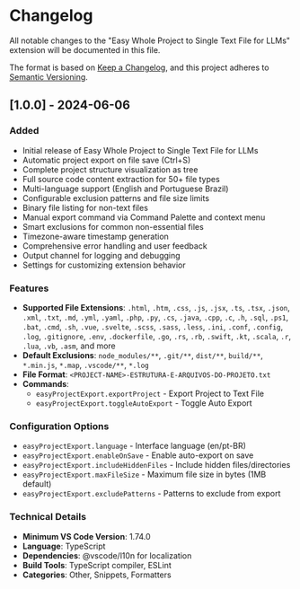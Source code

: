 # Changelog

All notable changes to the "Easy Whole Project to Single Text File for LLMs" extension will be documented in this file.

The format is based on [Keep a Changelog](https://keepachangelog.com/en/1.0.0/),
and this project adheres to [Semantic Versioning](https://semver.org/spec/v2.0.0.html).

## [1.0.0] - 2024-06-06

### Added
- Initial release of Easy Whole Project to Single Text File for LLMs
- Automatic project export on file save (Ctrl+S)
- Complete project structure visualization as tree
- Full source code content extraction for 50+ file types
- Multi-language support (English and Portuguese Brazil)
- Configurable exclusion patterns and file size limits
- Binary file listing for non-text files
- Manual export command via Command Palette and context menu
- Smart exclusions for common non-essential files
- Timezone-aware timestamp generation
- Comprehensive error handling and user feedback
- Output channel for logging and debugging
- Settings for customizing extension behavior

### Features
- **Supported File Extensions**: `.html`, `.htm`, `.css`, `.js`, `.jsx`, `.ts`, `.tsx`, `.json`, `.xml`, `.txt`, `.md`, `.yml`, `.yaml`, `.php`, `.py`, `.cs`, `.java`, `.cpp`, `.c`, `.h`, `.sql`, `.ps1`, `.bat`, `.cmd`, `.sh`, `.vue`, `.svelte`, `.scss`, `.sass`, `.less`, `.ini`, `.conf`, `.config`, `.log`, `.gitignore`, `.env`, `.dockerfile`, `.go`, `.rs`, `.rb`, `.swift`, `.kt`, `.scala`, `.r`, `.lua`, `.vb`, `.asm`, and more
- **Default Exclusions**: `node_modules/**`, `.git/**`, `dist/**`, `build/**`, `*.min.js`, `*.map`, `.vscode/**`, `*.log`
- **File Format**: `<PROJECT-NAME>-ESTRUTURA-E-ARQUIVOS-DO-PROJETO.txt`
- **Commands**: 
  - `easyProjectExport.exportProject` - Export Project to Text File
  - `easyProjectExport.toggleAutoExport` - Toggle Auto Export

### Configuration Options
- `easyProjectExport.language` - Interface language (en/pt-BR)
- `easyProjectExport.enableOnSave` - Enable auto-export on save
- `easyProjectExport.includeHiddenFiles` - Include hidden files/directories
- `easyProjectExport.maxFileSize` - Maximum file size in bytes (1MB default)
- `easyProjectExport.excludePatterns` - Patterns to exclude from export

### Technical Details
- **Minimum VS Code Version**: 1.74.0
- **Language**: TypeScript
- **Dependencies**: @vscode/l10n for localization
- **Build Tools**: TypeScript compiler, ESLint
- **Categories**: Other, Snippets, Formatters
